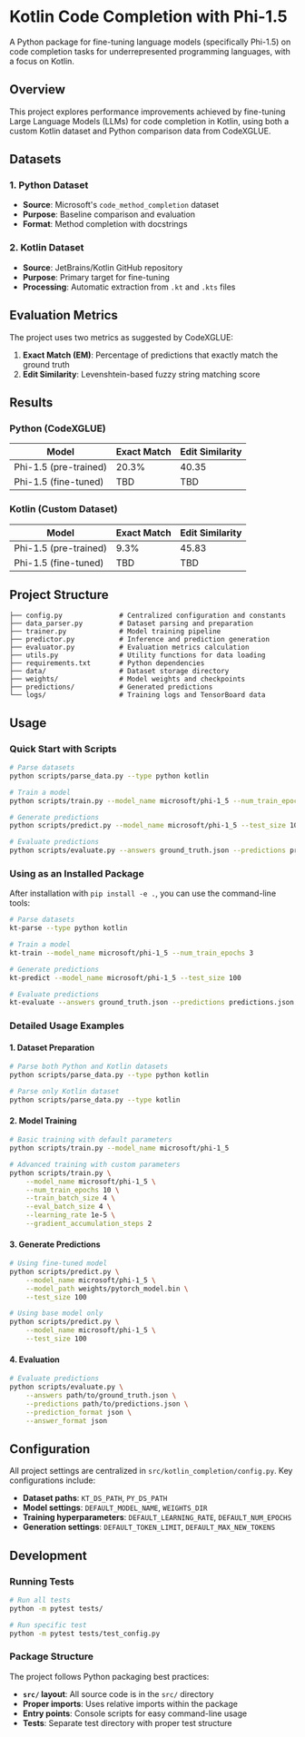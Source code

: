 # Kotlin Code Completion with Phi-1.5

A Python package for fine-tuning language models (specifically Phi-1.5) on code completion tasks for underrepresented programming languages, with a focus on Kotlin.

## Overview

This project explores performance improvements achieved by fine-tuning Large Language Models (LLMs) for code completion in Kotlin, using both a custom Kotlin dataset and Python comparison data from CodeXGLUE.

## Datasets

### 1. Python Dataset
- **Source**: Microsoft's `code_method_completion` dataset
- **Purpose**: Baseline comparison and evaluation
- **Format**: Method completion with docstrings

### 2. Kotlin Dataset
- **Source**: JetBrains/Kotlin GitHub repository
- **Purpose**: Primary target for fine-tuning
- **Processing**: Automatic extraction from `.kt` and `.kts` files

## Evaluation Metrics

The project uses two metrics as suggested by CodeXGLUE:

1. **Exact Match (EM)**: Percentage of predictions that exactly match the ground truth
2. **Edit Similarity**: Levenshtein-based fuzzy string matching score

## Results

### Python (CodeXGLUE)
| Model | Exact Match | Edit Similarity |
|-------|-------------|-----------------|
| Phi-1.5 (pre-trained) | 20.3% | 40.35 |
| Phi-1.5 (fine-tuned) | TBD | TBD |

### Kotlin (Custom Dataset)
| Model | Exact Match | Edit Similarity |
|-------|-------------|-----------------|
| Phi-1.5 (pre-trained) | 9.3% | 45.83 |
| Phi-1.5 (fine-tuned) | TBD | TBD |

## Project Structure

```
├── config.py              # Centralized configuration and constants
├── data_parser.py         # Dataset parsing and preparation
├── trainer.py             # Model training pipeline
├── predictor.py           # Inference and prediction generation
├── evaluator.py           # Evaluation metrics calculation
├── utils.py               # Utility functions for data loading
├── requirements.txt       # Python dependencies
├── data/                  # Dataset storage directory
├── weights/               # Model weights and checkpoints
├── predictions/           # Generated predictions
└── logs/                  # Training logs and TensorBoard data
```

## Usage

### Quick Start with Scripts

```bash
# Parse datasets
python scripts/parse_data.py --type python kotlin

# Train a model
python scripts/train.py --model_name microsoft/phi-1_5 --num_train_epochs 3

# Generate predictions
python scripts/predict.py --model_name microsoft/phi-1_5 --test_size 100

# Evaluate predictions
python scripts/evaluate.py --answers ground_truth.json --predictions predictions.json
```

### Using as an Installed Package

After installation with `pip install -e .`, you can use the command-line tools:

```bash
# Parse datasets
kt-parse --type python kotlin

# Train a model
kt-train --model_name microsoft/phi-1_5 --num_train_epochs 3

# Generate predictions
kt-predict --model_name microsoft/phi-1_5 --test_size 100

# Evaluate predictions
kt-evaluate --answers ground_truth.json --predictions predictions.json
```

### Detailed Usage Examples

#### 1. Dataset Preparation

```bash
# Parse both Python and Kotlin datasets
python scripts/parse_data.py --type python kotlin

# Parse only Kotlin dataset
python scripts/parse_data.py --type kotlin
```

#### 2. Model Training

```bash
# Basic training with default parameters
python scripts/train.py --model_name microsoft/phi-1_5

# Advanced training with custom parameters
python scripts/train.py \
    --model_name microsoft/phi-1_5 \
    --num_train_epochs 10 \
    --train_batch_size 4 \
    --eval_batch_size 4 \
    --learning_rate 1e-5 \
    --gradient_accumulation_steps 2
```

#### 3. Generate Predictions

```bash
# Using fine-tuned model
python scripts/predict.py \
    --model_name microsoft/phi-1_5 \
    --model_path weights/pytorch_model.bin \
    --test_size 100

# Using base model only
python scripts/predict.py \
    --model_name microsoft/phi-1_5 \
    --test_size 100
```

#### 4. Evaluation

```bash
# Evaluate predictions
python scripts/evaluate.py \
    --answers path/to/ground_truth.json \
    --predictions path/to/predictions.json \
    --prediction_format json \
    --answer_format json
```

## Configuration

All project settings are centralized in `src/kotlin_completion/config.py`. Key configurations include:

- **Dataset paths**: `KT_DS_PATH`, `PY_DS_PATH`
- **Model settings**: `DEFAULT_MODEL_NAME`, `WEIGHTS_DIR`
- **Training hyperparameters**: `DEFAULT_LEARNING_RATE`, `DEFAULT_NUM_EPOCHS`
- **Generation settings**: `DEFAULT_TOKEN_LIMIT`, `DEFAULT_MAX_NEW_TOKENS`

## Development

### Running Tests

```bash
# Run all tests
python -m pytest tests/

# Run specific test
python -m pytest tests/test_config.py
```

### Package Structure

The project follows Python packaging best practices:

- **`src/` layout**: All source code is in the `src/` directory
- **Proper imports**: Uses relative imports within the package
- **Entry points**: Console scripts for easy command-line usage
- **Tests**: Separate test directory with proper test structure
